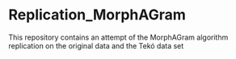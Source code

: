 # Replication_MorphAGram
This repository contains an attempt of the MorphAGram algorithm replication on the original data and the Tekó data set
